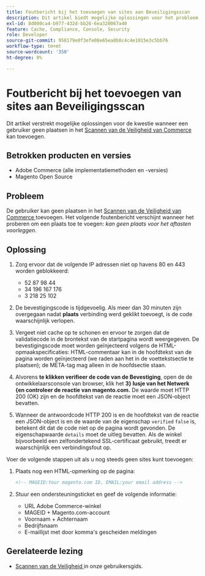 ```yaml
---
title: Foutbericht bij het toevoegen van sites aan Beveiligingsscan
description: Dit artikel biedt mogelijke oplossingen voor het probleem wanneer een gebruiker geen sites kan toevoegen aan de [Commerce Security Scan] (https://account.magento.com/scanner/dashboard/).
exl-id: 8d000ca4-b977-432d-bb26-6ea320067a40
feature: Cache, Compliance, Console, Security
role: Developer
source-git-commit: 958179e0f3efe08e65ea8b0c4c4e1015e3c5bb76
workflow-type: tm+mt
source-wordcount: '350'
ht-degree: 0%

---
```


# Foutbericht bij het toevoegen van sites aan Beveiligingsscan

Dit artikel verstrekt mogelijke oplossingen voor de kwestie wanneer een gebruiker geen plaatsen in het [ Scannen van de Veiligheid van Commerce ](https://account.magento.com/scanner/dashboard/) kan toevoegen.

## Betrokken producten en versies

* Adobe Commerce (alle implementatiemethoden en -versies)
* Magento Open Source

## Probleem

De gebruiker kan geen plaatsen in het [ Scannen van de Veiligheid van Commerce ](https://account.magento.com/scanner/dashboard/) toevoegen. Het volgende foutenbericht verschijnt wanneer het proberen om een plaats toe te voegen: *kan geen plaats voor het aftasten voorleggen.*

## Oplossing

1. Zorg ervoor dat de volgende IP adressen niet op havens 80 en 443 worden geblokkeerd:
   * 52 87 98 44
   * 34 196 167 176
   * 3 218 25 102

1. De bevestigingscode is tijdgevoelig. Als meer dan 30 minuten zijn overgegaan nadat **plaats** verbinding werd geklikt toevoegt, is de code waarschijnlijk verlopen.
1. Vergeet niet cache op te schonen en ervoor te zorgen dat de validatiecode in de brontekst van de startpagina wordt weergegeven. De bevestigingscode moet worden geïnjecteerd volgens de HTML-opmaakspecificaties: HTML-commentaar kan in de hoofdtekst van de pagina worden geïnjecteerd (we raden aan het in de voettekstsectie te plaatsen); de META-tag mag alleen in de hoofdsectie staan.
1. Alvorens **te klikken verifieer de code van de Bevestiging**, open de de ontwikkelaarsconsole van browser, klik het **3} lusje van het Netwerk {en controleer de reactie van magento.com.** De waarde moet HTTP 200 (OK) zijn en de hoofdtekst van de reactie moet een JSON-object bevatten.
1. Wanneer de antwoordcode HTTP 200 is en de hoofdtekst van de reactie een JSON-object is en de waarde van de eigenschap `verified` `false` is, betekent dit dat de code niet op de pagina wordt gevonden. De eigenschapwaarde `details` moet de uitleg bevatten. Als de winkel bijvoorbeeld een zelfondertekend SSL-certificaat gebruikt, treedt er waarschijnlijk een verbindingsfout op.

Voer de volgende stappen uit als u nog steeds geen sites kunt toevoegen:

1. Plaats nog een HTML-opmerking op de pagina:

   ```HTML
   <!-- MAGEID:Your magento.com ID, EMAIL:your email address -->
   ```

1. Stuur een ondersteuningsticket en geef de volgende informatie:
   * URL Adobe Commerce-winkel
   * MAGEID + Magento.com-account
   * Voornaam + Achternaam
   * Bedrijfsnaam
   * E-maillijst met door komma&#39;s gescheiden meldingen

## Gerelateerde lezing

* [ Scannen van de Veiligheid ](https://docs.magento.com/user-guide/magento/security-scan.html) in onze gebruikersgids.
